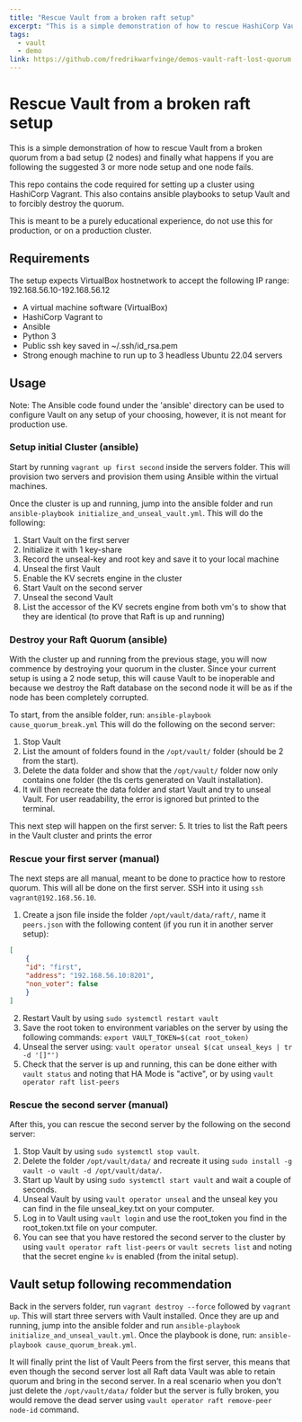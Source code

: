 ```yaml
---
title: "Rescue Vault from a broken raft setup"
excerpt: "This is a simple demonstration of how to rescue HashiCorp Vault from a broken quorum from a bad setup."
tags: 
  - vault
  - demo
link: https://github.com/fredrikwarfvinge/demos-vault-raft-lost-quorum
---
```

# Rescue Vault from a broken raft setup

This is a simple demonstration of how to rescue Vault from a broken quorum from a bad setup (2 nodes) and finally what happens if you are following the suggested 3 or more node setup and one node fails.

This repo contains the code required for setting up a cluster using HashiCorp Vagrant. 
This also contains ansible playbooks to setup Vault and to forcibly destroy the quorum.

This is meant to be a purely educational experience, do not use this for production, or on a production cluster.

## Requirements

The setup expects VirtualBox hostnetwork to accept the following IP range: 192.168.56.10-192.168.56.12

- A virtual machine software (VirtualBox)
- HashiCorp Vagrant to
- Ansible
- Python 3
- Public ssh key saved in ~/.ssh/id_rsa.pem
- Strong enough machine to run up to 3 headless Ubuntu 22.04 servers

## Usage

Note: The Ansible code found under the 'ansible' directory can be used to configure Vault on any setup of your choosing, however, it is not meant for production use.

### Setup initial Cluster (ansible)

Start by running `vagrant up first second` inside the servers folder.
This will provision two servers and provision them using Ansible within the virtual machines. 

Once the cluster is up and running, jump into the ansible folder and run `ansible-playbook initialize_and_unseal_vault.yml`. 
This will do the following:

1. Start Vault on the first server
2. Initialize it with 1 key-share
3. Record the unseal-key and root key and save it to your local machine
4. Unseal the first Vault
5. Enable the KV secrets engine in the cluster
6. Start Vault on the second server
7. Unseal the second Vault
8. List the accessor of the KV secrets engine from both vm's to show that they are identical (to prove that Raft is up and running)

### Destroy your Raft Quorum (ansible)

With the cluster up and running from the previous stage, you will now commence by destroying your quorum in the cluster.
Since your current setup is using a 2 node setup, this will cause Vault to be inoperable and because we destroy the Raft database on the second node it will be as if the node has been completely corrupted. 

To start, from the ansible folder, run: `ansible-playbook cause_quorum_break.yml`
This will do the following on the second server:

1. Stop Vault
2. List the amount of folders found in the `/opt/vault/` folder (should be 2 from the start).
3. Delete the data folder and show that the `/opt/vault/` folder now only contains one folder (the tls certs generated on Vault installation).
4. It will then recreate the data folder and start Vault and try to unseal Vault. For user readability, the error is ignored but printed to the terminal.

This next step will happen on the first server:
5. It tries to list the Raft peers in the Vault cluster and prints the error

### Rescue your first server (manual)

The next steps are all manual, meant to be done to practice how to restore quorum.
This will all be done on the first server. SSH into it using `ssh vagrant@192.168.56.10`.

1. Create a json file inside the folder `/opt/vault/data/raft/`, name it `peers.json` with the following content (if you run it in another server setup):
```json
[
    {
    "id": "first",
    "address": "192.168.56.10:8201",
    "non_voter": false
    }
]
```
2. Restart Vault by using `sudo systemctl restart vault`
3. Save the root token to environment variables on the server by using the following commands: `export VAULT_TOKEN=$(cat root_token)`
4. Unseal the server using: `vault operator unseal $(cat unseal_keys | tr -d '[]"')`
5. Check that the server is up and running, this can be done either with `vault status` and noting that HA Mode is "active", or by using `vault operator raft list-peers`

### Rescue the second server (manual)
After this, you can rescue the second server by the following on the second server:
1. Stop Vault by using `sudo systemctl stop vault`. 
2. Delete the folder `/opt/vault/data/` and recreate it using `sudo install -g vault -o vault -d /opt/vault/data/`.
3. Start up Vault by using `sudo systemctl start vault` and wait a couple of seconds.
4. Unseal Vault by using `vault operator unseal` and the unseal key you can find in the file unseal_key.txt on your computer.
5. Log in to Vault using `vault login` and use the root_token you find in the root_token.txt file on your computer.
6. You can see that you have restored the second server to the cluster by using `vault operator raft list-peers` or `vault secrets list` and noting that the secret engine `kv` is enabled (from the inital setup).

## Vault setup following recommendation

Back in the servers folder, run `vagrant destroy --force` followed by `vagrant up`. This will start three servers with Vault installed. 
Once they are up and running, jump into the ansible folder and run `ansible-playbook initialize_and_unseal_vault.yml`.
Once the playbook is done, run: `ansible-playbook cause_quorum_break.yml`.

It will finally print the list of Vault Peers from the first server, this means that even though the second server lost all Raft data Vault was able to retain quorum and bring in the second server. 
In a real scenario when you don't just delete the `/opt/vault/data/` folder but the server is fully broken, you would remove the dead server using `vault operator raft remove-peer node-id` command. 